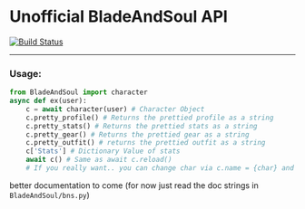 # Unofficial BladeAndSoul API
[![Build Status](https://travis-ci.org/Fuzen-py/BladeAndSoulAPI.svg?branch=Development)](https://travis-ci.org/Fuzen-py/BladeAndSoulAPI)

---
### Usage:
```python
from BladeAndSoul import character
async def ex(user):
    c = await character(user) # Character Object
    c.pretty_profile() # Returns the prettied profile as a string
    c.pretty_stats() # Returns the prettied stats as a string
    c.pretty_gear() # Returns the prettied gear as a string
    c.pretty_outfit() # returns the prettied outfit as a string
    c['Stats'] # Dictionary Value of stats
    await c() # Same as await c.reload()
    # If you really want.. you can change char via c.name = {char} and await c()
```
better documentation to come (for now just read the doc strings in ``BladeAndSoul/bns.py``)
